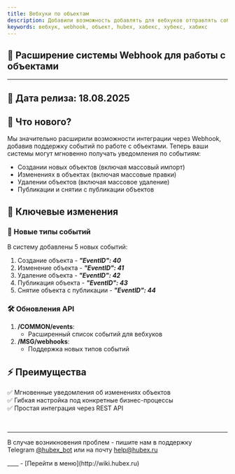 ```yaml
---
title: Вебхуки по объектам
description: Добавили возможность добавлять для вебхуков отправлять события по объектам
keywords: вебхук, webhook, объект, hubex, хабекс, хубекс, хабикс
---
```


<html lang="ru">
<head>
</head>
<body>
<h2><span data-teams="true">🚀 Расширение системы Webhook для работы с объектами</span></h2>
<hr />
<h2>📆 Дата релиза: 18.08.2025</h2>
<h2>🌟 Что нового?</h2>
<p>Мы значительно расширили возможности интеграции через Webhook, добавив поддержку событий по работе с объектами. Теперь ваши системы могут мгновенно получать уведомления по событиям:</p>
<ul>
<li>Создании новых объектов (включая массовый импорт)</li>
<li>Изменениях в объектах (включая массовые правки)</li>
<li>Удалении объектов (включая массовое удаление)</li>
<li>Публикации и снятии с публикации объектов</li>
</ul>
<h2>🔧 Ключевые изменения</h2>
<h3>📌 Новые типы событий</h3>
<p>В систему добавлены 5 новых событий:</p>
<ol>
<li>Создание объекта - <em><strong>"EventID": 40</strong></em></li>
<li>Изменение объекта - <em><strong>"EventID": 41</strong></em></li>
<li>Удаление объекта - <em><strong>"EventID": 42</strong></em></li>
<li>Публикация объекта - <em><strong>"EventID": 43</strong></em></li>
<li>Снятие объекта с публикации - <em><strong>"EventID": 44</strong></em></li>
</ol>
<h3>🛠️ Обновления API</h3>
<ol>
<li><strong>/COMMON/events</strong>:
<ul>
<li>Расширенный список событий для вебхуков</li>
</ul>
</li>
<li><strong>/MSG/webhooks</strong>:
<ul>
<li>Поддержка новых типов событий</li>
</ul>
</li>
</ol>
<h2>⚡ Преимущества</h2>
<p>✅ Мгновенные уведомления об изменениях объектов<br />✅ Гибкая настройка под конкретные бизнес-процессы<br />✅ Простая интеграция через REST API</p>
<p>&nbsp;</p>
<hr class="" data-start="3160" data-end="3163" />
<p class="" data-start="3165" data-end="3344">В случае возникновения проблем - пишите нам в поддержку Telegram&nbsp;<a href="https://t.me/hubex_bot" target="_blank" rel="noopener">@hubex_bot</a>&nbsp;или на почту&nbsp;<a href="mailto:help@hubex.ru">help@hubex.ru</a></p>
</body>
</html>
____
- [Перейти в меню](http://wiki.hubex.ru)

